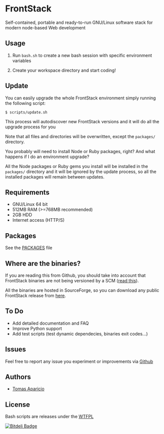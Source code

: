 # FrontStack

Self-contained, portable and ready-to-run GNU/Linux software stack for modern node-based Web development

## Usage

1. Run `bash.sh` to create a new bash session with specific environment variables

2. Create your workspace directory and start coding!

## Update

You can easily upgrade the whole FrontStack environment simply running the following script:

```shell
$ scripts/update.sh
```

This process will autodiscover new FrontStack versions and it will do all the upgrade process for you

Note that all files and directories will be overwritten, except the `packages/` directory.

You probably will need to install Node or Ruby packages, right? 
And what happens if I do an environment upgrade?

All the Node packages or Ruby gems you install will be installed in the `packages/` directory and it will be ignored by the update process, so all the installed packages will remain between updates.

## Requirements

- GNU/Linux 64 bit
- 512MB RAM (>=768MB recommended)
- 2GB HDD
- Internet access (HTTP/S)

## Packages

See the [PACKAGES](https://github.com/frontstack/stack/blob/master/PACKAGES.md) file

## Where are the binaries?

If you are reading this from Github, you should take into account that FrontStack binaries are not being versioned by a SCM ([read this](http://blog.bintray.com/2013/05/30/google-and-github-insist-go-store-your-binaries-in-a-proper-place/?shareadraft=51a74b1186613)).

All the binaries are hosted in SourceForge, so you can download any public FrontStack release from [here](https://sourceforge.net/projects/frontstack/files/releases/).

## To Do

- Add detailed documentation and FAQ
- Improve Python support
- Add test scripts (test dynamic dependecies, binaries exit codes...)

## Issues

Feel free to report any issue you experiment or improvements via [Github](https://github.com/frontstack/stack/issues)

## Authors

- [Tomas Aparicio](https://github.com/h2non)

## License

Bash scripts are releases under the [WTFPL](http://www.wtfpl.net/txt/copying/)


[![Bitdeli Badge](https://d2weczhvl823v0.cloudfront.net/frontstack/stack/trend.png)](https://bitdeli.com/free "Bitdeli Badge")
